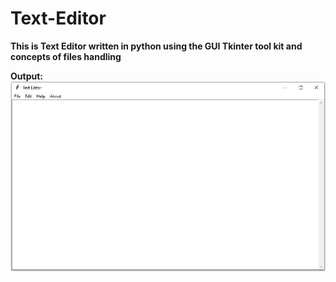 # Text-Editor <br>

**This is Text Editor written in python using the GUI Tkinter tool kit and concepts of files handling** <br>

**Output:** <br>
![](/Output/1.JPG)

